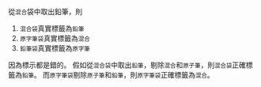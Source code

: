 從`混合`袋中取出鉛筆，則
1. `混合袋`真實標籤為`鉛筆`
2. `原字筆袋`真實標籤為`混合`
3. `鉛筆袋`真實標籤為`原字筆`

因為標示都是錯的。
假如從`混合袋`中取出`鉛筆`，剔除`混合`和`原子筆`，則`混合袋`正確標籤為`鉛筆`。
而`原字筆袋`剔除`原子筆`和`鉛筆`，則`原字筆袋`正確標籤為`混合`。